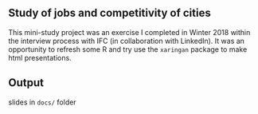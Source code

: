 ## Study of jobs and competitivity of cities 
This mini-study project was an exercise I completed in Winter 2018 within the interview process with IFC (in collaboration with LinkedIn). 
It was an opportunity to refresh some R and try use the `xaringan` package to make html presentations. 

## Output
slides in `docs/` folder

